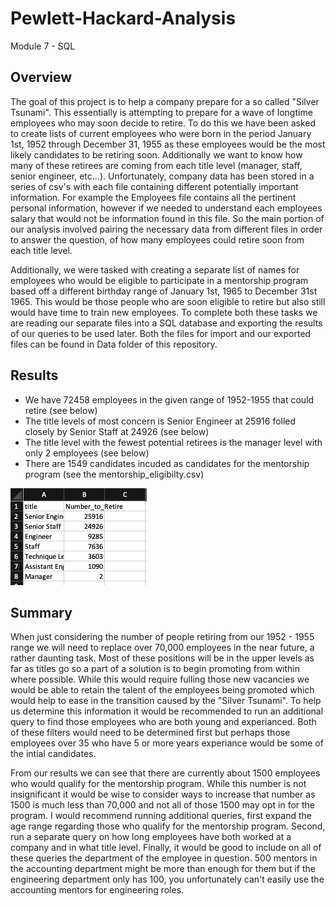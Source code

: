 # Pewlett-Hackard-Analysis
Module 7 - SQL

## Overview
The goal of this project is to help a company prepare for a so called "Silver Tsunami".  This essentially is attempting to prepare for a wave of longtime employees who may soon decide to retire.  To do this we have been asked to create lists of current employees who were born in the period January 1st, 1952 through December 31, 1955 as these employees would be the most likely candidates to be retiring soon.  Additionally we want to know how many of these retirees are coming from each title level (manager, staff, senior engineer, etc...).  Unfortunately, company data has been stored in a series of csv's with each file containing different potentially important information.  For example the Employees file contains all the pertinent personal information, however if we needed to understand each employees salary that would not be information found in this file.  So the main portion of our analysis involved pairing the necessary data from different files in order to answer the question, of how many employees could retire soon from each title level.  

Additionally, we were tasked with creating a separate list of names for employees who would be eligible to participate in a mentorship program based off a different birthday range of January 1st, 1965 to December 31st 1965.  This would be those people who are soon eligible to retire but also still would have time to train new employees.  To complete both these tasks we are reading our separate files into a SQL database and exporting the results of our queries to be used later.  Both the files for import and our exported files can be found in Data folder of this repository.

## Results
- We have 72458 employees in the given range of 1952-1955 that could retire (see below)
- The title levels of most concern is Senior Engineer at 25916 folled closely by Senior Staff at 24926 (see below)
- The title level with the fewest potential retirees is the manager level with only 2 employees (see below)
- There are 1549 candidates incuded as candidates for the mentorship program (see the mentorship_eligibilty.csv)

![Counts of Retirees by Title Level](Data/retire_titles.png)

## Summary
When just considering the number of people retiring from our 1952 - 1955 range we will need to replace over 70,000 employees in the near future, a rather daunting task.  Most of these positions will be in the upper levels as far as titles go so a part of a solution is to begin promoting from within where possible.  While this would require fulling those new vacancies we would be able to retain the talent of the employees being promoted which would help to ease in the transition caused by the "Silver Tsunami".  To help us determine this information it would be recommended to run an additional query to find those employees who are both young and experianced.  Both of these filters would need to be determined first but perhaps those employees over 35 who have 5 or more years experiance would be some of the intial candidates.

From our results we can see that there are currently about 1500 employees who would qualify for the mentorship program.  While this number is not insignificant it would be wise to consider ways to increase that number as 1500 is much less than 70,000 and not all of those 1500 may opt in for the program.  I would recommend running additional queries, first expand the age range regarding those who qualify for the mentorship program.  Second, run a separate query on how long employees have both worked at a company and in what title level.  Finally, it would be good to include on all of these queries the department of the employee in question.  500 mentors in the accounting department might be more than enough for them but if the engineering department only has 100, you unfortunately can't easily use the accounting mentors for engineering roles.
